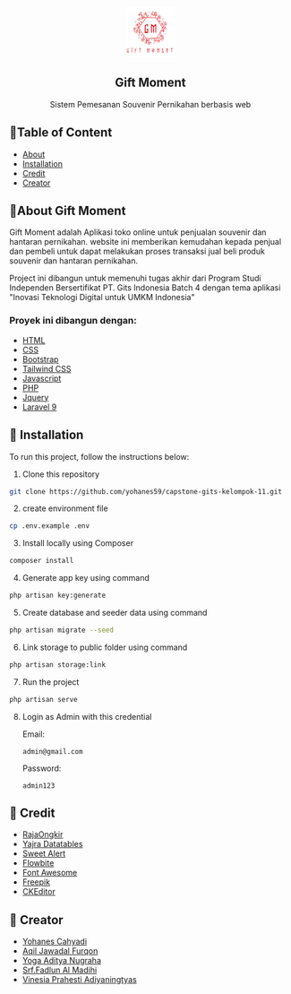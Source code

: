<p align="center">
    <a href="">
        <img src="public/assets/img/logo_GiftMoment.png" alt="Logo" width="90" height="90">
    </a>
    <h2 align="center">Gift Moment</h2>
    <p align="center">
        Sistem Pemesanan Souvenir Pernikahan berbasis web
    </p>
</p>


## 📌Table of Content
* [About](#about)
* [Installation](#installation)
* [Credit](#credit)
* [Creator](#creator)

<!-- About Gift Moment -->
## 📌About Gift Moment
Gift Moment adalah Aplikasi toko online untuk penjualan souvenir dan hantaran pernikahan. 
website ini memberikan kemudahan kepada penjual dan pembeli untuk dapat melakukan proses transaksi jual beli produk souvenir dan hantaran pernikahan.

Project ini dibangun untuk memenuhi tugas akhir dari Program Studi Independen Bersertifikat PT. Gits Indonesia Batch 4 dengan tema aplikasi "Inovasi Teknologi Digital untuk UMKM Indonesia"

### Proyek ini dibangun dengan:
* [HTML](https://html.com/)
* [CSS](https://html.com/)
* [Bootstrap](https://getbootstrap.com/)
* [Tailwind CSS](https://tailwindcss.com/)
* [Javascript](https://www.javascript.com/)
* [PHP](https://www.php.net/)
* [Jquery](https://jquery.com/)
* [Laravel 9](https://laravel.com/)

## 📌 Installation
To run this project, follow the instructions below:

1. Clone this repository
```sh
git clone https://github.com/yohanes59/capstone-gits-kelompok-11.git
```
2. create environment file
```sh
cp .env.example .env
```
3. Install locally using Composer
```sh
composer install
```
4. Generate app key using command
```sh
php artisan key:generate
```
5. Create database and seeder data using command
```sh
php artisan migrate --seed
```
6. Link storage to public folder using command
```sh
php artisan storage:link
```
7. Run the project
```sh
php artisan serve
```
8.  Login as Admin with this credential

    Email: 
    ```
    admin@gmail.com
    ```
    Password: 
    ```
    admin123
    ```

<!-- Credit -->
## 📌 Credit
* [RajaOngkir](https://rajaongkir.com/)
* [Yajra Datatables](https://yajrabox.com/)
* [Sweet Alert](https://sweetalert.js.org/)
* [Flowbite](https://flowbite.com/)
* [Font Awesome](https://fontawesome.com/)
* [Freepik](https://freepik.com/)
* [CKEditor](https://ckeditor.com/)

## 📌 Creator
* [Yohanes Cahyadi](https://github.com/yohanes59)
* [Aqil Jawadal Furqon](https://github.com/awaqo)
* [Yoga Aditya Nugraha](https://github.com/yoga-nditya)
* [Srf.Fadlun Al Madihi](https://github.com/fadlunmadihij)
* [Vinesia Prahesti Adiyaningtyas](https://github.com/Vinesia)
